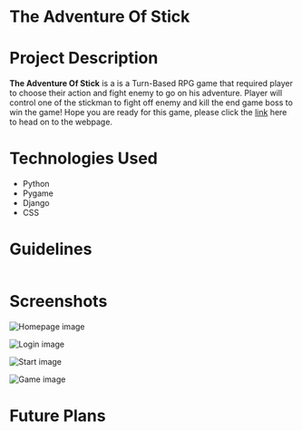 # The Adventure Of Stick

# Project Description
**The Adventure Of Stick** is a is a Turn-Based RPG game that required player to choose their action and fight enemy to go on his adventure. Player will control one of the stickman to fight off enemy and kill the end game boss to win the game! Hope you are ready for this game, please click the [link]() here to head on to the webpage.

# Technologies Used

* Python
* Pygame
* Django
* CSS

# Guidelines

```python

```

# Screenshots

![Homepage image](/public/)

![Login image](/public/)

![Start image](/public/)

![Game image](/public/)

# Future Plans




